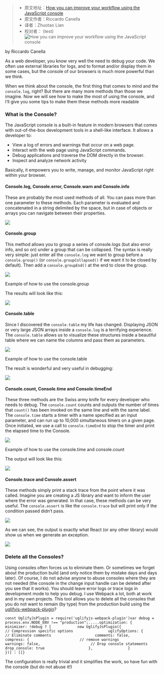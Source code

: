 > * 原文地址：[How you can improve your workflow using the JavaScript console](https://www.freecodecamp.org/news/how-you-can-improve-your-workflow-using-the-javascript-console-bdd7823a9472/)
> * 原文作者：Riccardo Canella
> * 译者：Zhuotao Lian
> * 校对者：
(test)
![How you can improve your workflow using the JavaScript console](https://cdn-media-1.freecodecamp.org/images/1*U62GMx7Z7U56CArkK2tfCQ.jpeg)

by Riccardo Canella

As a web developer, you know very well the need to debug your code. We often use external libraries for logs, and to format and/or display them in some cases, but the console of our browsers is much more powerful than we think.

When we think about the console, the first thing that comes to mind and the  `console.log`, right? But there are many more methods than those we imagine. Now we will see how to make the most of using the console, and I’ll give you some tips to make them these methods more readable

### What is the Console?

The JavaScript console is a built-in feature in modern browsers that comes with out-of-the-box development tools in a shell-like interface. It allows a developer to:

-   View a log of errors and warnings that occur on a web page.
-   Interact with the web page using JavaScript commands.
-   Debug applications and traverse the DOM directly in the browser.
-   Inspect and analyze network activity

Basically, it empowers you to write, manage, and monitor JavaScript right within your browser.

#### Console.log, Console.error, Console.warn and Console.info

These are probably the most used methods of all. You can pass more than one parameter to these methods. Each parameter is evaluated and concatenated in a string delimited by the space, but in case of objects or arrays you can navigate between their properties.

![](https://cdn-media-1.freecodecamp.org/images/mb28MA52eZS1oW000KV2KHJfjW93hGAkaFln)

#### Console.group

This method allows you to group a series of console.logs (but also error info, and so on) under a group that can be collapsed. The syntax is really very simple: just enter all the  `console.log`  we want to group before a  `console.group()`  (or  `console.groupCollapsed()`  if we want it to be closed by default). Then add a  `console.groupEnd()`  at the end to close the group.

![](https://cdn-media-1.freecodecamp.org/images/HmjCThNsjXDndqMmnXsoJfhaDvJWSe9HthWY)

Example of how to use the console.group

The results will look like this:

![](https://cdn-media-1.freecodecamp.org/images/oaS8o7IqXG2FYAlTwpMxjAoVaV94nCpjTDHw)

#### Console.table

Since I discovered the  `console.table`  my life has changed. Displaying JSON or very large JSON arrays inside a  `console.log`  is a terrifying experience. The  `console.table`  allows us to visualize these structures inside a beautiful table where we can name the columns and pass them as parameters.

![](https://cdn-media-1.freecodecamp.org/images/zTSGqfZmTDJNuDtoUsC8UuRBB8PAZ5OMME87)

Example of how to use the console.table

The result is wonderful and very useful in debugging:

![](https://cdn-media-1.freecodecamp.org/images/nLfvcHJ1b6LuD5CzcZxk36jl9YzlUF3I41h1)

#### Console.count, Console.time and Console.timeEnd

These three methods are the Swiss army knife for every developer who needs to debug. The  `console.count`  counts and outputs the number of times that  `count()`  has been invoked on the same line and with the same label. The  `console.time`  starts a timer with a name specified as an input parameter, and can run up to 10,000 simultaneous timers on a given page. Once initiated, we use a call to  `console.timeEnd`  to stop the timer and print the elapsed time to the Console.

![](https://cdn-media-1.freecodecamp.org/images/2pxTmE0ZHBasKm2ZmZaj-ajMYHvhjhVDGhID)

Example of how to use the console.time and console.count

The output will look like this:

![](https://cdn-media-1.freecodecamp.org/images/Tt4dNjkK0yCpYzAHD6ZEFluIQ6IHl9cjv-nl)

#### Console.trace and Console.assert

These methods simply print a stack trace from the point where it was called. Imagine you are creating a JS library and want to inform the user where the error was generated. In that case, these methods can be very useful. The  `console.assert`  is like the  `console.trace`  but will print only if the condition passed didn’t pass.

![](https://cdn-media-1.freecodecamp.org/images/wXYN1gjig-dXgTSQPtf7rPPWR3uNvFrtsrGw)

As we can see, the output is exactly what React (or any other library) would show us when we generate an exception.

![](https://cdn-media-1.freecodecamp.org/images/ZH4tfVHdbM-xG0R2TcTuQ58RuuozuPTGddug)

### Delete all the Consoles?

Using consoles often forces us to eliminate them. Or sometimes we forget about the production build (and only notice them by mistake days and days later). Of course, I do not advise anyone to abuse consoles where they are not needed (the console in the change input handle can be deleted after you see that it works). You should leave error logs or trace logs in development mode to help you debug. I use Webpack a lot, both at work and in my own projects. This tool allows you to delete all the consoles that you do not want to remain (by type) from the production build using the  [uglifyjs-webpack-plugin][1]?

```
const UglifyJsPlugin = require('uglifyjs-webpack-plugin')var debug = process.env.NODE_ENV !== "production";.....optimization: {        minimizer: !debug ? [            new UglifyJsPlugin({                // Compression specific options                uglifyOptions: {                    // Eliminate comments                    comments: false,                    compress: {                       // remove warnings                       warnings: false,                       // Drop console statements                       drop_console: true                    },                }           })] : []}
```

The configuration is really trivial and it simplifies the work, so have fun with the console (but do not abuse it!)

[1]: https://github.com/webpack-contrib/uglifyjs-webpack-plugin
